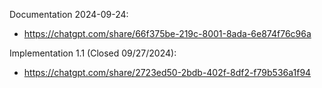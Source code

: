 Documentation 2024-09-24:
- https://chatgpt.com/share/66f375be-219c-8001-8ada-6e874f76c96a

Implementation 1.1 (Closed 09/27/2024):
- https://chatgpt.com/share/2723ed50-2bdb-402f-8df2-f79b536a1f94
